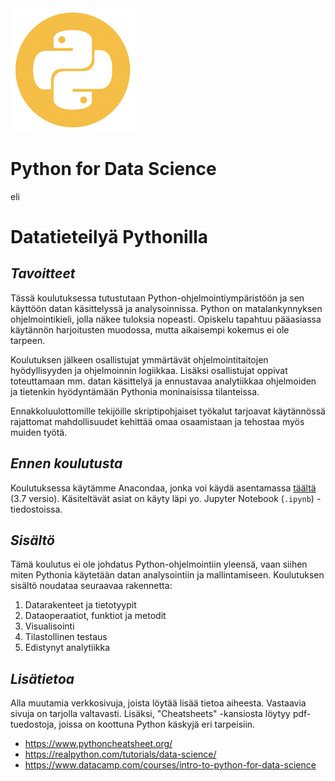 <img src="py-logo.png" width="200pt"/>

# Python for Data Science
eli
# Datatieteilyä Pythonilla

## *Tavoitteet*
<p>Tässä koulutuksessa tutustutaan Python-ohjelmointiympäristöön ja sen käyttöön datan käsittelyssä ja analysoinnissa. Python on matalankynnyksen ohjelmointikieli, jolla näkee tuloksia nopeasti. Opiskelu tapahtuu pääasiassa käytännön harjoitusten muodossa, mutta aikaisempi kokemus ei ole tarpeen.</p>

<p>Koulutuksen jälkeen osallistujat ymmärtävät ohjelmointitaitojen hyödyllisyyden ja ohjelmoinnin logiikkaa. Lisäksi osallistujat oppivat toteuttamaan mm. datan käsittelyä ja ennustavaa analytiikkaa ohjelmoiden ja tietenkin hyödyntämään Pythonia moninaisissa tilanteissa.</p>

<p>Ennakkoluulottomille tekijöille skriptipohjaiset työkalut tarjoavat käytännössä rajattomat mahdollisuudet kehittää omaa osaamistaan ja tehostaa myös muiden työtä.</p>

## *Ennen koulutusta*
<p>Koulutuksessa käytämme Anacondaa, jonka voi käydä asentamassa 
  <a href="https://www.anaconda.com/distribution/">täältä</a> (3.7 versio).
  Käsiteltävät asiat on käyty läpi yo. Jupyter Notebook (<code>.ipynb</code>) -tiedostoissa.
</p>

## *Sisältö*
<p>Tämä koulutus ei ole johdatus Python-ohjelmointiin yleensä, vaan siihen miten Pythonia 
  käytetään datan analysointiin ja mallintamiseen. Koulutuksen sisältö noudataa 
  seuraavaa rakennetta:</p>

1. Datarakenteet ja tietotyypit  
2. Dataoperaatiot, funktiot ja metodit  
3. Visualisointi  
4. Tilastollinen testaus  
5. Edistynyt analytiikka

## *Lisätietoa*
Alla muutamia verkkosivuja, joista löytää lisää tietoa aiheesta. Vastaavia sivuja on tarjolla valtavasti. Lisäksi, "Cheatsheets" -kansiosta löytyy pdf-tuedostoja, joissa on koottuna Python käskyjä eri tarpeisiin.

- https://www.pythoncheatsheet.org/  
- https://realpython.com/tutorials/data-science/  
- https://www.datacamp.com/courses/intro-to-python-for-data-science  
